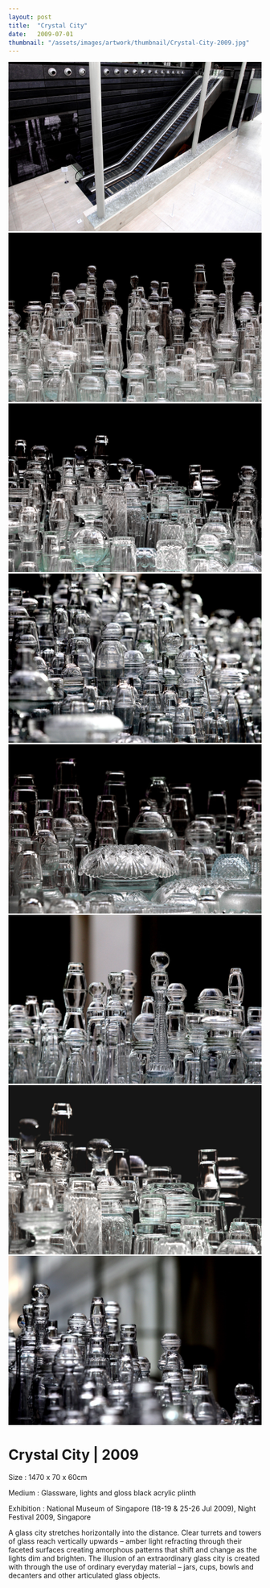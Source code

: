 ```yaml
---
layout: post
title:  "Crystal City"
date:   2009-07-01
thumbnail: "/assets/images/artwork/thumbnail/Crystal-City-2009.jpg"
---
```


![My image Name](/assets/images/artwork/Crystal-City_01.jpg)
![My image Name](/assets/images/artwork/Crystal-City_02.jpg)
![My image Name](/assets/images/artwork/Crystal-City_03.jpg)
![My image Name](/assets/images/artwork/Crystal-City_04.jpg)
![My image Name](/assets/images/artwork/Crystal-City_05.jpg)
![My image Name](/assets/images/artwork/Crystal-City_06.jpg)
![My image Name](/assets/images/artwork/Crystal-City_07.jpg)
![My image Name](/assets/images/artwork/Crystal-City_08.jpg)

# Crystal City | 2009

Size
: 1470 x 70 x 60cm

Medium
: Glassware, lights and gloss black acrylic plinth

Exhibition
:  National Museum of Singapore (18-19 &amp; 25-26 Jul 2009), Night Festival 2009, Singapore

<!--excerpt_separator-->

A glass city stretches horizontally into the distance.  Clear turrets and towers of glass reach vertically upwards – amber light refracting through their faceted surfaces creating amorphous patterns that shift and change as the lights dim and brighten.  The illusion of an extraordinary glass city is created with through the use of ordinary everyday material – jars, cups, bowls and decanters and other articulated glass objects.